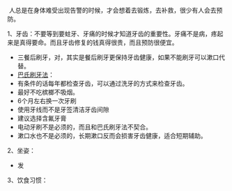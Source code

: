  人总是在身体难受出现告警的时候，才会想着去锻炼，去补救，很少有人会去预防。


1、牙齿：不要等到要蛀牙、牙痛的时候才知道牙齿的重要性。牙痛不是病，疼起来是真得要命。而且牙齿修复的钱真得很贵，而且预防很便宜。
 * 三餐后刷牙，对，其实是餐后刷牙更保持牙齿健康，如果不能刷牙可以漱口代替。
 * [巴氏刷牙法](https://www.bilibili.com/video/BV1R14y1H7fr/)：
* 有条件的话每年都检查牙齿，可以通过洗牙的方式来检查牙齿。
* 最好不吃槟榔不吸烟。
* 6个月左右换一次牙刷
* 使用牙线而不是牙签清洁牙齿间隙
* 建议选择含氟牙膏
* 电动牙刷不是必须的，而且和巴氏刷牙法不契合。
* 漱口水也不是必须的，长期漱口反而会损害牙齿健康，适合短期辅助。



2、坐姿：
* 发



3、饮食习惯：
